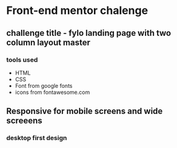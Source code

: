# Front-end mentor chalenge
## challenge title - fylo landing page with two column layout master
### tools used
* HTML
* CSS
* Font from google fonts
* icons from fontawesome.com

## Responsive for mobile screens and wide screeens

### desktop first design
